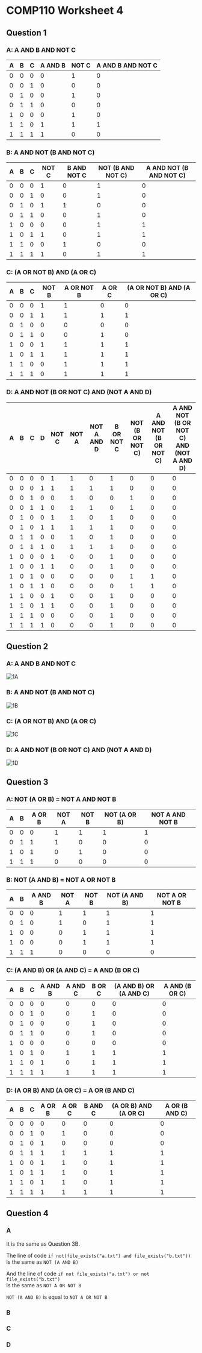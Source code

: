 # COMP110 Worksheet 4



## Question 1

### A: A AND B AND NOT C

 A | B | C | A AND B | NOT C | A AND B AND NOT C
---|---|---|---|---|---
 0 | 0 | 0 | 0 | 1 | 0
 0 | 0 | 1 | 0 | 0 | 0
 0 | 1 | 0 | 0 | 1 | 0
 0 | 1 | 1 | 0 | 0 | 0
 1 | 0 | 0 | 0 | 1 | 0
 1 | 1 | 0 | 1 | 1 | 1
 1 | 1 | 1 | 1 | 0 | 0

### B: A AND NOT (B AND NOT C)

 A | B | C | NOT C | B AND NOT C | NOT (B AND NOT C) | A AND NOT (B AND NOT C)
---|---|---|---|---|---|---
 0 | 0 | 0 | 1 | 0 | 1 | 0
 0 | 0 | 1 | 0 | 0 | 1 | 0
 0 | 1 | 0 | 1 | 1 | 0 | 0
 0 | 1 | 1 | 0 | 0 | 1 | 0
 1 | 0 | 0 | 0 | 0 | 1 | 1
 1 | 0 | 1 | 1 | 0 | 1 | 1
 1 | 1 | 0 | 0 | 1 | 0 | 0
 1 | 1 | 1 | 1 | 0 | 1 | 1

### C: (A OR NOT B)  AND  (A OR C)

 A | B | C |NOT B|A OR NOT B| A OR C|(A OR NOT B) AND (A OR C)
---|---|---|---|---|---|---
 0 | 0 | 0 | 1 | 1 | 0 | 0
 0 | 0 | 1 | 1 | 1 | 1 | 1
 0 | 1 | 0 | 0 | 0 | 0 | 0
 0 | 1 | 1 | 0 | 0 | 1 | 0
 1 | 0 | 0 | 1 | 1 | 1 | 1
 1 | 0 | 1 | 1 | 1 | 1 | 1
 1 | 1 | 0 | 0 | 1 | 1 | 1
 1 | 1 | 1 | 0 | 1 | 1 | 1

### D: A AND NOT (B OR NOT C) AND (NOT A AND D)

 A | B | C | D |NOT C|NOT A|NOT A AND D|B OR NOT C|NOT (B OR NOT C)|A AND NOT (B OR NOT C)|A AND NOT (B OR NOT C) AND (NOT A AND D)
---|---|---|---|---|---|---|---|---|---|---
 0 | 0 | 0 | 0 | 1 | 1 | 0 | 1 | 0 | 0 | 0
 0 | 0 | 0 | 1 | 1 | 1 | 1 | 1 | 0 | 0 | 0
 0 | 0 | 1 | 0 | 0 | 1 | 0 | 0 | 1 | 0 | 0 
 0 | 0 | 1 | 1 | 0 | 1 | 1 | 0 | 1 | 0 | 0 
 0 | 1 | 0 | 0 | 1 | 1 | 0 | 1 | 0 | 0 | 0 
 0 | 1 | 0 | 1 | 1 | 1 | 1 | 1 | 0 | 0 | 0 
 0 | 1 | 1 | 0 | 0 | 1 | 0 | 1 | 0 | 0 | 0 
 0 | 1 | 1 | 1 | 0 | 1 | 1 | 1 | 0 | 0 | 0 
 1 | 0 | 0 | 0 | 1 | 0 | 0 | 1 | 0 | 0 | 0 
 1 | 0 | 0 | 1 | 1 | 0 | 0 | 1 | 0 | 0 | 0 
 1 | 0 | 1 | 0 | 0 | 0 | 0 | 0 | 1 | 1 | 0 
 1 | 0 | 1 | 1 | 0 | 0 | 0 | 0 | 1 | 1 | 0 
 1 | 1 | 0 | 0 | 1 | 0 | 0 | 1 | 0 | 0 | 0 
 1 | 1 | 0 | 1 | 1 | 0 | 0 | 1 | 0 | 0 | 0 
 1 | 1 | 1 | 0 | 0 | 0 | 0 | 1 | 0 | 0 | 0 
 1 | 1 | 1 | 1 | 0 | 0 | 0 | 1 | 0 | 0 | 0 


## Question 2

### A: A AND B AND NOT C

![1A](1A.png)

### B: A AND NOT (B AND NOT C)

![1B](1B.png)

### C: (A OR NOT B)  AND  (A OR C)

![1C](1C.png)

### D: A AND NOT (B OR NOT C) AND (NOT A AND D)

![1D](1D.png)


## Question 3

### A: NOT (A OR B) = NOT A AND NOT B

 A | B | A OR B | NOT A | NOT B | NOT (A OR B) | NOT A AND NOT B
---|---|---|---|---|---|---
 0 | 0 | 0 | 1 | 1 | 1 | 1 
 0 | 1 | 1 | 1 | 0 | 0 | 0 
 1 | 0 | 1 | 0 | 1 | 0 | 0 
 1 | 1 | 1 | 0 | 0 | 0 | 0 
 
### B: NOT (A AND B) = NOT A OR NOT B

 A | B | A AND B | NOT A | NOT B | NOT (A AND B) | NOT A OR NOT B
---|---|---|---|---|---|---
 0 | 0 | 0 | 1 | 1 | 1 | 1 
 0 | 1 | 0 | 1 | 0 | 1 | 1 
 1 | 0 | 0 | 0 | 1 | 1 | 1 
 1 | 0 | 0 | 0 | 1 | 1 | 1 
 1 | 1 | 1 | 0 | 0 | 0 | 0 

### C: (A AND B) OR (A AND C) = A AND (B OR C)

 A | B | C | A AND B | A AND C | B OR C | (A AND B) OR (A AND C) | A AND (B OR C)
---|---|---|---|---|---|---|---
 0 | 0 | 0 | 0 | 0 | 0 | 0 | 0 
 0 | 0 | 1 | 0 | 0 | 1 | 0 | 0 
 0 | 1 | 0 | 0 | 0 | 1 | 0 | 0 
 0 | 1 | 1 | 0 | 0 | 1 | 0 | 0 
 1 | 0 | 0 | 0 | 0 | 0 | 0 | 0 
 1 | 0 | 1 | 0 | 1 | 1 | 1 | 1 
 1 | 1 | 0 | 1 | 0 | 1 | 1 | 1 
 1 | 1 | 1 | 1 | 1 | 1 | 1 | 1 

### D: (A OR B) AND (A OR C) = A OR (B AND C)

 A | B | C | A OR B | A OR C | B AND C | (A OR B) AND (A OR C) | A OR (B AND C)
---|---|---|---|---|---|---|---
 0 | 0 | 0 | 0 | 0 | 0 | 0 | 0 
 0 | 0 | 1 | 0 | 1 | 0 | 0 | 0 
 0 | 1 | 0 | 1 | 0 | 0 | 0 | 0 
 0 | 1 | 1 | 1 | 1 | 1 | 1 | 1 
 1 | 0 | 0 | 1 | 1 | 0 | 1 | 1 
 1 | 0 | 1 | 1 | 1 | 0 | 1 | 1 
 1 | 1 | 0 | 1 | 1 | 0 | 1 | 1 
 1 | 1 | 1 | 1 | 1 | 1 | 1 | 1

## Question 4

### A

It is the same as Question 3B.

The line of code `if not(file_exists("a.txt") and file_exists("b.txt"))`\
Is the same as `NOT (A AND B)`

And the line of code `if not file_exists("a.txt") or not file_exists("b.txt")`\
Is the same as `NOT A OR NOT B`

`NOT (A AND B)` is equal to `NOT A OR NOT B`

### B


### C

### D

